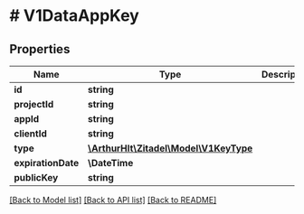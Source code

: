 # # V1DataAppKey

## Properties

Name | Type | Description | Notes
------------ | ------------- | ------------- | -------------
**id** | **string** |  | [optional]
**projectId** | **string** |  | [optional]
**appId** | **string** |  | [optional]
**clientId** | **string** |  | [optional]
**type** | [**\ArthurHlt\Zitadel\Model\V1KeyType**](V1KeyType.md) |  | [optional]
**expirationDate** | **\DateTime** |  | [optional]
**publicKey** | **string** |  | [optional]

[[Back to Model list]](../../README.md#models) [[Back to API list]](../../README.md#endpoints) [[Back to README]](../../README.md)
